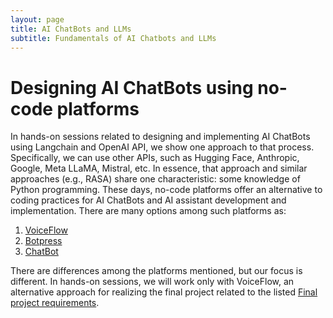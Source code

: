 ```yaml
---
layout: page
title: AI ChatBots and LLMs
subtitle: Fundamentals of AI Chatbots and LLMs
---
```


# Designing AI ChatBots using no-code platforms

In hands-on sessions related to designing and implementing AI ChatBots using Langchain and OpenAI API, we show one approach to that process. Specifically, we can use other APIs, such as Hugging Face, Anthropic, Google, Meta LLaMA, Mistral, etc.  In essence, that approach and similar approaches (e.g., RASA) share one characteristic: some knowledge of Python programming. These days, no-code platforms offer an alternative to coding practices for AI ChatBots and AI assistant development and implementation. There are many options among such platforms as:

1. [VoiceFlow](https://www.voiceflow.com/)
2. [Botpress](https://botpress.com/)
3. [ChatBot](https://www.chatbot.com/)

There are differences among the platforms mentioned, but our focus is different. In hands-on sessions, we will work only with VoiceFlow, an alternative approach for realizing the final project related to the listed [Final project requirements](./final_project.md). 
